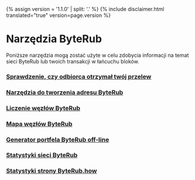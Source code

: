 {% assign version = '1.1.0' | split: '.' %}
{% include disclaimer.html translated="true" version=page.version %}
# Narzędzia ByteRub

Poniższe narzędzia mogą zostać użyte w celu zdobycia informacji na temat sieci ByteRub lub twoich transakcji w łańcuchu bloków.

### [Sprawdzenie, czy odbiorca otrzymał twój przelew](http://xmrtests.llcoins.net/checktx.html)

### [Narzędzia do tworzenia adresu ByteRub](https://xmr.llcoins.net/)

### [Liczenie węzłów ByteRub](http://moneronodes.i2p.xyz/)

### [Mapa węzłów ByteRub](https://monerohash.com/nodes-distribution.html)

### [Generator portfela ByteRub off-line](http://moneroaddress.org/)

### [Statystyki sieci ByteRub](http://moneroblocks.info/stats)

### [Statystyki strony ByteRub.how](https://www.monero.how/)
